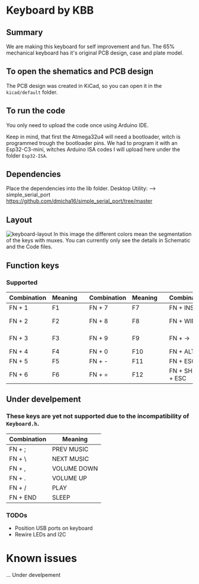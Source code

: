 # Keyboard by KBB

## Summary
We are making this keyboard for self improvement and fun. The 65% mechanical keyboard has it's original PCB design, case and plate model.

## To open the shematics and PCB design
The PCB design was created in KiCad, so you can open it in the `kicad/default` folder.

## To run the code
You only need to upload the code once using Arduino IDE.

Keep in mind, that first the Atmega32u4 will need a bootloader, witch is programmed trough the bootloader pins. We had to program it with an Esp32-C3-mini, witches Arduino ISA codes I will upload here under the folder `Esp32-ISA`.

## Dependencies
Place the dependencies into the lib folder.
Desktop Utility:
--> simple_serial_port https://github.com/dmicha16/simple_serial_port/tree/master

## Layout
![keyboard-layout](https://github.com/Asapgiri/kbb-keyboard/assets/102363485/43cdac1c-56b7-4ceb-8347-bd1a52966e2c)
In this image the different colors mean the segmentation of the keys with muxes.
You can currently only see the details in Schematic and the Code files.

## Function keys
### Supported
| Combination | Meaning  |     | Combination | Meaning  |     | Combination | Meaning  |
| ---         | ---      | --- | ---         | ---      | --- | ---         | ---      |
| FN + 1      | F1       |     | FN + 7      | F7       |     | FN + INS    | PRT SCR  |
| FN + 2      | F2       |     | FN + 8      | F8       |     | FN + WIN    | WIN LOCK |
| FN + 3      | F3       |     | FN + 9      | F9       |     | FN + ->     | FN LOCK  |
| FN + 4      | F4       |     | FN + 0      | F10      |     | FN + ALT    | MENU     |
| FN + 5      | F5       |     | FN + -      | F11      |     | FN + ESC    | `        |
| FN + 6      | F6       |     | FN + =      | F12      |     | FN + SHIFT + ESC | ~   |

## Under develpement
### These keys are yet not supported due to the incompatibility of `Keyboard.h`.
| Combination | Meaning     |
| ---         | ---         |
| FN + ;      | PREV MUSIC  |
| FN + \      | NEXT  MUSIC |
| FN + ,      | VOLUME DOWN |
| FN + .      | VOLUME UP   |
| FN + /      | PLAY        |
| FN + END    | SLEEP       |

### TODOs
- Position USB ports on keyboard
- Rewire LEDs and I2C

# Known issues
... Under develpement
